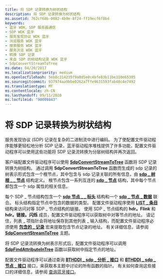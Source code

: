 ```yaml
---
title: 将 SDP 记录转换为树状结构
description: 将 SDP 记录转换为树状结构
ms.assetid: 762cf68b-0082-4b9e-8f24-ff19ecf6f8bd
keywords:
- 蓝牙 WDK、SDP 服务器通信
- SDP WDK 蓝牙
- 服务发现协议 WDK 蓝牙
- 浏览服务 WDK 蓝牙
- 搜索服务 WDK 蓝牙
- 服务浏览 WDK 蓝牙
- 转换 SDP 记录
- 来自 SDP 的树结构记录 WDK 蓝牙
- SdpConvertStreamToTree
ms.date: 04/20/2017
ms.localizationpriority: medium
ms.openlocfilehash: 5eb8c314235f9a8d5e0c4bfe83b11be310e65305
ms.sourcegitcommit: 937974aa9bbe0262a7ffe9631593fab48c4e7492
ms.translationtype: MT
ms.contentlocale: zh-CN
ms.lasthandoff: 09/11/2020
ms.locfileid: "90009843"
---
```

# <a name="converting-sdp-records-to-a-tree-structure"></a>将 SDP 记录转换为树状结构


服务发现协议 (SDP) 记录在复杂的二进制流中进行编码。 为了使配置文件驱动程序能够更轻松地分析 SDP 记录，蓝牙驱动程序堆栈提供了许多功能，配置文件驱动程序可以使用这些功能将 SDP 记录流转换为分层树结构并再次返回。

客户端配置文件驱动程序可以使用 [**SdpConvertStreamToTree**](/windows-hardware/drivers/ddi/bthsdpddi/nc-bthsdpddi-pconvertstreamtotree) 函数将 SDP 记录转换为树结构。 通过调用 **SdpConvertStreamToTree** 函数而生成的 sdp 记录的树表示形式包含一个根节点，其中包含与 sdp 记录关联的所有信息，由 [**sdp \_ 树根 \_ \_ 节点**](/windows-hardware/drivers/ddi/sdpnode/ns-sdpnode-_sdp_tree_root_node) 结构定义。 根节点包含一系列互连的 [**sdp \_ 节点**](/windows-hardware/drivers/ddi/sdpnode/ns-sdpnode-_sdp_node) 结构，其中每个节点都包含一个 sdp 属性的相关信息。

每个 SDP \_ 节点结构包含一个 [**sdp 节点 \_ \_ 标头**](/windows-hardware/drivers/ddi/sdpnode/ns-sdpnode-_sdp_node_header) 结构和一个 [**sdp \_ 节点 \_ 数据**](/windows-hardware/drivers/ddi/sdpnode/ns-sdpnode-_sdp_node_data) 联合。 标头结构指定节点中包含的数据的类型。 配置文件驱动程序使用 [**LIST \_ 条目**](/windows/desktop/api/ntdef/ns-ntdef-_list_entry) 结构来访问对等 SDP \_ 节点结构的链接。 使用 SDP \_ 节点结构的 **hdr。Flink** 和 **hdr。链接。闪烁** 成员，配置文件驱动程序可以获取树中对等节点的地址。 请记住，列表 \_ 项指针会将地址保存到其他列表 \_ 输入结构，而配置文件驱动程序必须使用 [**包含的 \_ 记录**](../kernel/mm-bad-pointer.md) 宏来提取包含节点记录的地址。 有关详细信息，请参阅 [**SdpConvertStreamToTree**](/windows-hardware/drivers/ddi/bthsdpddi/nc-bthsdpddi-pconvertstreamtotree) 主题。

将 SDP 记录流转换为树表示形式后，配置文件驱动程序可以调用 [**SdpFindAttributeInTree**](/windows-hardware/drivers/ddi/sdplib/nf-sdplib-sdpfindattributeintree) 函数以获取树中指定节点的地址。

配置文件驱动程序可以通过查询 [**BTHDDI \_ sdp \_ 分析 \_ 接口**](/windows-hardware/drivers/ddi/bthsdpddi/ns-bthsdpddi-_bthddi_sdp_parse_interface) 和 [**BTHDDI \_ sdp \_ 节点 \_ 接口**](/windows-hardware/drivers/ddi/bthsdpddi/ns-bthsdpddi-_bthddi_sdp_node_interface) 接口，来获取本主题中讨论的所有函数的指针。 有关如何查询这些接口的详细信息，请参阅 [查询蓝牙接口](querying-for-bluetooth-interfaces.md)。

 

